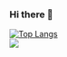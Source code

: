 ### Hi there 👋

<!--
**LuizFBC/LuizFBC** is a ✨ _special_ ✨ repository because its `README.md` (this file) appears on your GitHub profile.

Here are some ideas to get you started:

- 🔭 I’m currently working on ...
- 🌱 I’m currently learning ...
- 👯 I’m looking to collaborate on ...
- 🤔 I’m looking for help with ...
- 💬 Ask me about ...
- 📫 How to reach me: ...
- 😄 Pronouns: ...
- ⚡ Fun fact: ...
  
-->
  <div style="width: 200px;">
    <a href="https://github.com/LuizFBC/github-readme-stats">
      <img src="https://github-readme-stats.vercel.app/api/top-langs/?username=LuizFBC&langs_count=8&layout=compact" alt="Top Langs" />
    </a>
  </div>
  <div>
    <a href="https://www.linkedin.com/in/luiz-fernando-bc" target="_blank"><img src="https://img.shields.io/badge/-LinkedIn-%230077B5?style=for-the-badge&logo=linkedin&logoColor=white" target="_blank">
    </a>
  </div>
